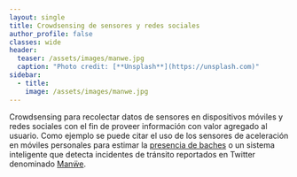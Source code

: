 ```yaml
---
layout: single
title: Crowdsensing de sensores y redes sociales 
author_profile: false
classes: wide
header:
  teaser: /assets/images/manwe.jpg
  caption: "Photo credit: [**Unsplash**](https://unsplash.com)"
sidebar:
  - title: 
    image: /assets/images/manwe.jpg
---
```


Crowdsensing para recolectar datos de sensores en dispositivos móviles y redes sociales con el fin de proveer información con valor agregado al usuario. Como ejemplo se puede citar el uso de los sensores de aceleración en móviles personales para estimar la [presencia de baches](https://link.springer.com/article/10.1007%2Fs00779-020-01430-2) o un sistema inteligente que detecta incidentes de tránsito reportados en Twitter denominado [Manẅe](https://si.isistan.unicen.edu.ar/manwe/).
